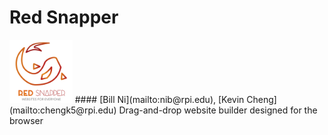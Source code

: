 # Red Snapper
<img src="https://raw.githubusercontent.com/bnidevs/Red-Snapper/master/misc/Artboard%20copy.png" width="20%">
#### [Bill Ni](mailto:nib@rpi.edu), [Kevin Cheng](mailto:chengk5@rpi.edu)
Drag-and-drop website builder designed for the browser
